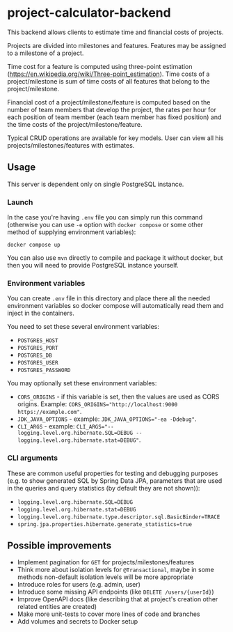 # project-calculator-backend

This backend allows clients to estimate time and financial costs of projects.

Projects are divided into milestones and features. Features may be assigned
to a milestone of a project.

Time cost for a feature is computed using three-point estimation
(https://en.wikipedia.org/wiki/Three-point_estimation). Time costs of a
project/milestone is sum of time costs of all features that belong to
the project/milestone.

Financial cost of a project/milestone/feature is computed based on the number
of team members that develop the project, the rates per hour for each position
of team member (each team member has fixed position) and the time costs of the
project/milestone/feature.

Typical CRUD operations are available for key models. User can view all his
projects/milestones/features with estimates.

## Usage

This server is dependent only on single PostgreSQL instance.

### Launch

In the case you're having `.env` file you can simply run this command
(otherwise you can use `-e` option with `docker compose` or some other method
of supplying environment variables):

```shell
docker compose up
```

You can also use `mvn` directly to compile and package it without docker,
but then you will need to provide PostgreSQL instance yourself.

### Environment variables

You can create `.env` file in this directory and place there all the
needed environment variables so docker compose will automatically read
them and inject in the containers.

You need to set these several environment variables:
- `POSTGRES_HOST`
- `POSTGRES_PORT`
- `POSTGRES_DB`
- `POSTGRES_USER`
- `POSTGRES_PASSWORD`

You may optionally set these environment variables:
- `CORS_ORIGINS` - if this variable is set, then the values are used as CORS
origins. Example: `CORS_ORIGINS="http://localhost:9000 https://example.com"`.
- `JDK_JAVA_OPTIONS` - example: `JDK_JAVA_OPTIONS="-ea -Ddebug"`.
- `CLI_ARGS` - example: 
`CLI_ARGS="--logging.level.org.hibernate.SQL=DEBUG --logging.level.org.hibernate.stat=DEBUG"`.

### CLI arguments

These are common useful properties for testing and debugging purposes
(e.g. to show generated SQL by Spring Data JPA, parameters that are used
in the queries and query statistics (by default they are not shown)):
- `logging.level.org.hibernate.SQL=DEBUG`
- `logging.level.org.hibernate.stat=DEBUG`
- `logging.level.org.hibernate.type.descriptor.sql.BasicBinder=TRACE`
- `spring.jpa.properties.hibernate.generate_statistics=true`

## Possible improvements

- Implement pagination for `GET` for projects/milestones/features
- Think more about isolation levels for `@Transactional`, maybe in some
methods non-default isolation levels will be more appropriate 
- Introduce roles for users (e.g. admin, user)
- Introduce some missing API endpoints (like `DELETE /users/{userId}`)
- Improve OpenAPI docs (like describing that at project's creation other
related entities are created)
- Make more unit-tests to cover more lines of code and branches
- Add volumes and secrets to Docker setup

